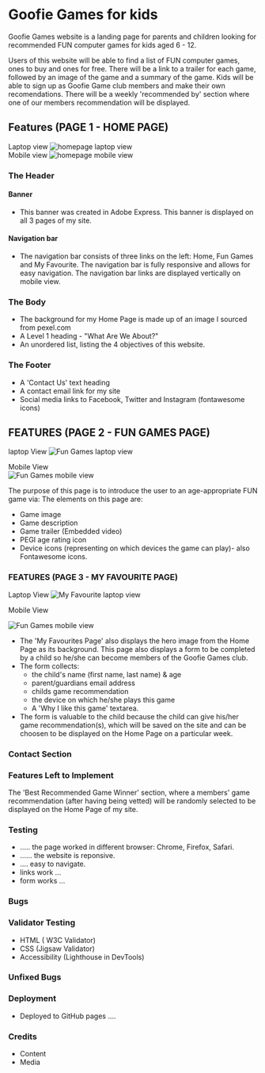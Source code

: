 # Goofie Games for kids
Goofie Games website is a landing page for parents and children looking for recommended FUN computer games for kids aged 6 - 12.

Users of this website will be able to find a list of FUN computer games, ones to buy and ones for free. There will be a link to a trailer for each game, followed by an image of the game and a summary of the game. Kids will be able to sign up as Goofie Game club members and make their own recomendations. There will be a weekly 'recommended by' section where one of our members recommendation will be displayed.

## Features (PAGE 1 - HOME PAGE)  
Laptop view
![homepage laptop view](docs/home-laptop.PNG)  
Mobile view
![homepage mobile view](docs/home-mobile.PNG)  

### The Header

#### Banner
- This banner was created in Adobe Express. This banner is displayed on all 3 pages of my site.

#### Navigation bar
- The navigation bar consists of three links on the left: Home, Fun Games and My Favourite. The navigation bar is fully responsive and allows for easy navigation. The navigation bar links are displayed vertically on mobile view.

### The Body
- The background for my Home Page is made up of an image I sourced from pexel.com
- A Level 1 heading -  "What Are We About?"
- An unordered list, listing the 4 objectives of this website.

### The Footer
- A 'Contact Us' text heading
- A contact email link for my site
- Social media links to Facebook, Twitter and Instagram (fontawesome icons)



## FEATURES (PAGE 2 - FUN GAMES PAGE)
laptop View
![Fun Games laptop view](docs/fungames-laptop.PNG)  
  
    
 Mobile View   
![Fun Games mobile view](docs/fungames-mobile.PNG)  

The purpose of this page is to introduce the user to an age-appropriate FUN game via:
The elements on this page are:
- Game image
- Game description
- Game trailer (Embedded video)
- PEGI age rating icon
- Device icons (representing on which devices the game can play)- also Fontawesome icons. 

### FEATURES (PAGE 3 - MY FAVOURITE PAGE)  

  Laptop View 
![My Favourite laptop view](docs/myfavourite-laptop.PNG)  
  
  Mobile View  
    
![Fun Games mobile view](docs/fungames-mobile.PNG)
  

- The 'My Favourites Page' also displays the hero image from the Home Page as its background.  This page also displays a form to be completed by a child so he/she can become members of the Goofie Games club.
- The form collects:
    - the child's name (first name, last name) & age
    - parent/guardians email address
    - childs game recommendation
    - the device on which he/she plays this game
    - A 'Why I like this game' textarea.
- The form is valuable to the child because the child can give his/her game recommendation(s), which will be saved on the site and can be choosen to be displayed on the Home Page on a particular week.

### Contact Section

### Features Left to Implement
The 'Best Recommended Game Winner' section, where a members' game recommendation (after having being vetted) will be randomly selected to be displayed on the Home Page of my site.


### Testing
- ..... the page worked in different browser: Chrome, Firefox, Safari.
- ...... the website is reponsive.
- .... easy to navigate.
- links work ...
- form works ...

### Bugs

### Validator Testing
- HTML ( W3C Validator)
- CSS (Jigsaw Validator)
- Accessibility (Lighthouse in DevTools)

### Unfixed Bugs

### Deployment
- Deployed to GitHub pages ....

### Credits
- Content
- Media

